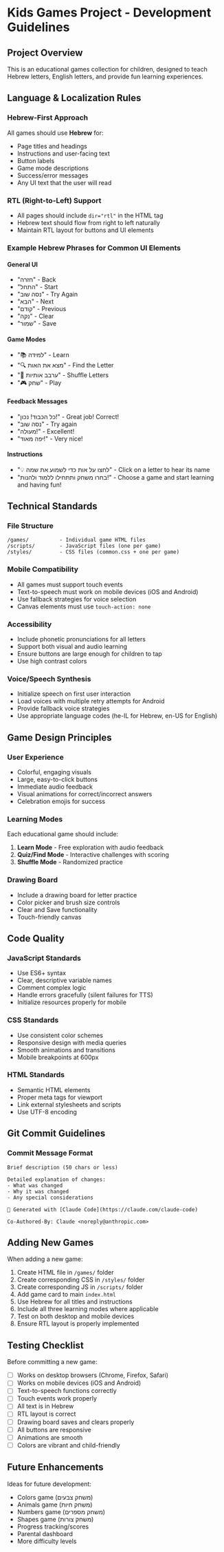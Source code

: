 # Kids Games Project - Development Guidelines

## Project Overview
This is an educational games collection for children, designed to teach Hebrew letters, English letters, and provide fun learning experiences.

## Language & Localization Rules

### Hebrew-First Approach
All games should use **Hebrew** for:
- Page titles and headings
- Instructions and user-facing text
- Button labels
- Game mode descriptions
- Success/error messages
- Any UI text that the user will read

### RTL (Right-to-Left) Support
- All pages should include `dir="rtl"` in the HTML tag
- Hebrew text should flow from right to left naturally
- Maintain RTL layout for buttons and UI elements

### Example Hebrew Phrases for Common UI Elements

#### General UI
- "חזרה" - Back
- "התחל" - Start
- "נסה שוב" - Try Again
- "הבא" - Next
- "קודם" - Previous
- "נקה" - Clear
- "שמור" - Save

#### Game Modes
- "📚 למידה" - Learn
- "🔍 מצא את האות" - Find the Letter
- "🔀 ערבב אותיות" - Shuffle Letters
- "🎮 שחק" - Play

#### Feedback Messages
- "כל הכבוד! נכון!" - Great job! Correct!
- "נסה שוב" - Try again
- "מעולה!" - Excellent!
- "יפה מאוד!" - Very nice!

#### Instructions
- "💡 לחצו על אות כדי לשמוע את שמה" - Click on a letter to hear its name
- "בחרו משחק ותתחילו ללמוד ולהנות!" - Choose a game and start learning and having fun!

## Technical Standards

### File Structure
```
/games/          - Individual game HTML files
/scripts/        - JavaScript files (one per game)
/styles/         - CSS files (common.css + one per game)
```

### Mobile Compatibility
- All games must support touch events
- Text-to-speech must work on mobile devices (iOS and Android)
- Use fallback strategies for voice selection
- Canvas elements must use `touch-action: none`

### Accessibility
- Include phonetic pronunciations for all letters
- Support both visual and audio learning
- Ensure buttons are large enough for children to tap
- Use high contrast colors

### Voice/Speech Synthesis
- Initialize speech on first user interaction
- Load voices with multiple retry attempts for Android
- Provide fallback voice strategies
- Use appropriate language codes (he-IL for Hebrew, en-US for English)

## Game Design Principles

### User Experience
- Colorful, engaging visuals
- Large, easy-to-click buttons
- Immediate audio feedback
- Visual animations for correct/incorrect answers
- Celebration emojis for success

### Learning Modes
Each educational game should include:
1. **Learn Mode** - Free exploration with audio feedback
2. **Quiz/Find Mode** - Interactive challenges with scoring
3. **Shuffle Mode** - Randomized practice

### Drawing Board
- Include a drawing board for letter practice
- Color picker and brush size controls
- Clear and Save functionality
- Touch-friendly canvas

## Code Quality

### JavaScript Standards
- Use ES6+ syntax
- Clear, descriptive variable names
- Comment complex logic
- Handle errors gracefully (silent failures for TTS)
- Initialize resources properly for mobile

### CSS Standards
- Use consistent color schemes
- Responsive design with media queries
- Smooth animations and transitions
- Mobile breakpoints at 600px

### HTML Standards
- Semantic HTML elements
- Proper meta tags for viewport
- Link external stylesheets and scripts
- Use UTF-8 encoding

## Git Commit Guidelines

### Commit Message Format
```
Brief description (50 chars or less)

Detailed explanation of changes:
- What was changed
- Why it was changed
- Any special considerations

🤖 Generated with [Claude Code](https://claude.com/claude-code)

Co-Authored-By: Claude <noreply@anthropic.com>
```

## Adding New Games

When adding a new game:
1. Create HTML file in `/games/` folder
2. Create corresponding CSS in `/styles/` folder
3. Create corresponding JS in `/scripts/` folder
4. Add game card to main `index.html`
5. Use Hebrew for all titles and instructions
6. Include all three learning modes where applicable
7. Test on both desktop and mobile devices
8. Ensure RTL layout is properly implemented

## Testing Checklist

Before committing a new game:
- [ ] Works on desktop browsers (Chrome, Firefox, Safari)
- [ ] Works on mobile devices (iOS and Android)
- [ ] Text-to-speech functions correctly
- [ ] Touch events work properly
- [ ] All text is in Hebrew
- [ ] RTL layout is correct
- [ ] Drawing board saves and clears properly
- [ ] All buttons are responsive
- [ ] Animations are smooth
- [ ] Colors are vibrant and child-friendly

## Future Enhancements

Ideas for future development:
- Colors game (משחק צבעים)
- Animals game (משחק חיות)
- Numbers game (משחק מספרים)
- Shapes game (משחק צורות)
- Progress tracking/scores
- Parental dashboard
- More difficulty levels
